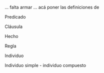 ... falta armar ... acá poner las definiciones de

Predicado

Cláusula

Hecho

Regla

Individuo

Individuo simple - individuo compuesto
